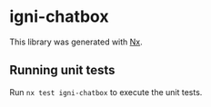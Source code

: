# igni-chatbox

This library was generated with [Nx](https://nx.dev).

## Running unit tests

Run `nx test igni-chatbox` to execute the unit tests.
